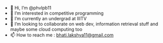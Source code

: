 - 👋 Hi, I’m @phvlpb11
- 👀 I’m interested in competitive programming
- 🌱 I’m currently an undergrad at IIITV
- 💞️ I’m looking to collaborate on web dev, information retrieval stuff and maybe some cloud computing too 
- 📫 How to reach me : bhati.lakshya11@gmail.com

<!---
phvlpb11/phvlpb11 is a ✨ special ✨ repository because its `README.md` (this file) appears on your GitHub profile.
You can click the Preview link to take a look at your changes.
--->
